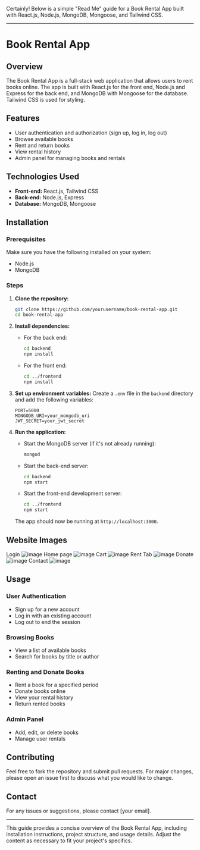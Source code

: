 Certainly! Below is a simple "Read Me" guide for a Book Rental App built with React.js, Node.js, MongoDB, Mongoose, and Tailwind CSS.

---

# Book Rental App

## Overview
The Book Rental App is a full-stack web application that allows users to rent books online. The app is built with React.js for the front end, Node.js and Express for the back end, and MongoDB with Mongoose for the database. Tailwind CSS is used for styling.

## Features
- User authentication and authorization (sign up, log in, log out)
- Browse available books
- Rent and return books
- View rental history
- Admin panel for managing books and rentals

## Technologies Used
- **Front-end:** React.js, Tailwind CSS
- **Back-end:** Node.js, Express
- **Database:** MongoDB, Mongoose

## Installation

### Prerequisites
Make sure you have the following installed on your system:
- Node.js
- MongoDB

### Steps
1. **Clone the repository:**
   ```bash
   git clone https://github.com/yourusername/book-rental-app.git
   cd book-rental-app
   ```

2. **Install dependencies:**
   - For the back end:
     ```bash
     cd backend
     npm install
     ```
   - For the front end:
     ```bash
     cd ../frontend
     npm install
     ```

3. **Set up environment variables:**
   Create a `.env` file in the `backend` directory and add the following variables:
   ```plaintext
   PORT=5000
   MONGODB_URI=your_mongodb_uri
   JWT_SECRET=your_jwt_secret
   ```

4. **Run the application:**
   - Start the MongoDB server (if it's not already running):
     ```bash
     mongod
     ```
   - Start the back-end server:
     ```bash
     cd backend
     npm start
     ```
   - Start the front-end development server:
     ```bash
     cd ../frontend
     npm start
     ```

   The app should now be running at `http://localhost:3000`.

## Website Images
Login
![image](https://github.com/silwite/BookRentalApp/assets/89529159/a8fcd6d1-7df2-499e-b103-6ecf020275f7)
Home page
![image](https://github.com/silwite/BookRentalApp/assets/89529159/e346a0da-db6c-405b-8ea1-c513a7988cf3)
Cart
![image](https://github.com/silwite/BookRentalApp/assets/89529159/3075a354-e6e4-4093-8d12-a19ceac0bfd1)
Rent Tab
![image](https://github.com/silwite/BookRentalApp/assets/89529159/16d4d466-dd5f-4b55-8fc6-3622c0854e07)
Donate
![image](https://github.com/silwite/BookRentalApp/assets/89529159/4afecd71-0422-4e09-b291-016de74fd26e)
Contact
![image](https://github.com/silwite/BookRentalApp/assets/89529159/7e2e5afc-fe23-4475-bb31-fc76dbb74eee)





## Usage

### User Authentication
- Sign up for a new account
- Log in with an existing account
- Log out to end the session

### Browsing Books
- View a list of available books
- Search for books by title or author

### Renting and Donate Books
- Rent a book for a specified period
- Donate books online
- View your rental history
- Return rented books

### Admin Panel
- Add, edit, or delete books
- Manage user rentals

## Contributing
Feel free to fork the repository and submit pull requests. For major changes, please open an issue first to discuss what you would like to change.



## Contact
For any issues or suggestions, please contact [your email].

---

This guide provides a concise overview of the Book Rental App, including installation instructions, project structure, and usage details. Adjust the content as necessary to fit your project's specifics.
